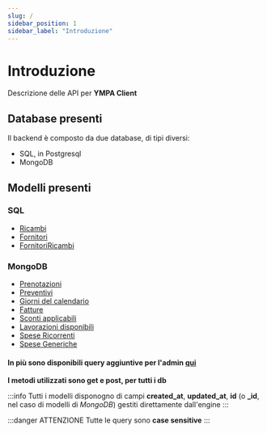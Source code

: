 ```yaml
---
slug: /
sidebar_position: 1
sidebar_label: "Introduzione"
---
```


# Introduzione
Descrizione delle API per **YMPA Client**

## Database presenti

Il backend è composto da due database, di tipi diversi:
- SQL, in Postgresql
- MongoDB

## Modelli presenti

### SQL
- [Ricambi](/model-description/Ricambi)
- [Fornitori](/model-description/Fornitori)
- [FornitoriRicambi](/model-description/FornitoriRicambi)

### MongoDB
- [Prenotazioni](/model-description/Prenotazioni)
- [Preventivi](/model-description/Preventivi)
- [Giorni del calendario](/model-description/Giorni%20del%20calendario)
- [Fatture](/model-description/Fatture)
- [Sconti applicabili](/model-description/Sconti)
- [Lavorazioni disponibili](/model-description/Lavori)
- [Spese Ricorrenti](/model-description/Spese%20Ricorrenti)
- [Spese Generiche](/model-description/Spese%20Generiche)
#### In più sono disponibili query aggiuntive per l'admin [qui](/admin/Riepilogo)

**I metodi utilizzati sono get e post, per tutti i db**

:::info
Tutti i modelli disponogno di campi **created_at**, **updated_at**, **id** (o **_id**, nel caso di modelli di *MongoDB*) gestiti direttamente dall'engine
:::

:::danger ATTENZIONE
Tutte le query sono **case sensitive**
:::
<!-- 
## Getting Started

Get started by **creating a new site**.

Or **try Docusaurus immediately** with **[docusaurus.new](https://docusaurus.new)**.

## Generate a new site

Generate a new Docusaurus site using the **classic template**:

```shell
npm init docusaurus@latest my-website classic
```

## Start your site

Run the development server:

```shell
cd my-website

npx docusaurus start
```

Your site starts at `http://localhost:3000`.

Open `docs/intro.md` and edit some lines: the site **reloads automatically** and displays your changes. -->

